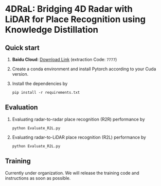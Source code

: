 # 4DRaL: Bridging 4D Radar with LiDAR for Place Recognition using Knowledge Distillation

## Quick start

1. **Baidu Cloud**: [Download Link](https://pan.baidu.com/s/1MsxPBH-N5cPJjhdGjgeQoA?pwd=7777)  (extraction Code: `7777`)

2. Create a conda environment and install Pytorch according to your Cuda version. 

3. Install the dependencies by

   ```
   pip install -r requirements.txt
   ```

## Evaluation 

1. Evaluating radar-to-radar place recognition (R2R) performance by

   ```
   python Evaluate_R2L.py
   ```

2. Evaluating radar-to-LiDAR place recognition (R2L) performance by

   ```
   python Evaluate_R2L.py
   ```

## Training

Currently under organization. We will release the training code and instructions as soon as possible.